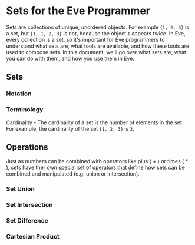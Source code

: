# Sets for the Eve Programmer

Sets are collections of unique, unordered objects. For example `{1, 2, 3}` is a set, but `{1, 1, 2, 3}` is not, because the object `1` appears twice. In Eve, every collection is a set, so it's important for Eve programmers to understand what sets are, what tools are available, and how these tools are used to compose sets. In this document, we'll go over what sets are, what you can do with them, and how you use them in Eve.

## Sets



### Notation
### Terminology

Cardinality - The cardinality of a set is the number of elements in the set. For example, the cardinality of the set `{1, 2, 3}` is `3`.

## Operations

Just as numbers can be combined with operators like plus ( + ) or times ( * ), sets have ther own special set of operators that define how sets can be combined and manipulated (e.g. union or intersection). 

### Set Union
### Set Intersection
### Set Difference
### Cartesian Product